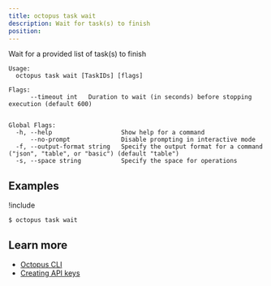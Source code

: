 ```yaml
---
title: octopus task wait
description: Wait for task(s) to finish
position:
---
```


Wait for a provided list of task(s) to finish

```text
Usage:
  octopus task wait [TaskIDs] [flags]

Flags:
      --timeout int   Duration to wait (in seconds) before stopping execution (default 600)


Global Flags:
  -h, --help                   Show help for a command
      --no-prompt              Disable prompting in interactive mode
  -f, --output-format string   Specify the output format for a command ("json", "table", or "basic") (default "table")
  -s, --space string           Specify the space for operations
```

## Examples

!include <samples-instance>

```text
$ octopus task wait
```

## Learn more

- [Octopus CLI](/docs/octopus-rest-api/octopus-cli/index.md)
- [Creating API keys](/docs/octopus-rest-api/how-to-create-an-api-key.md)